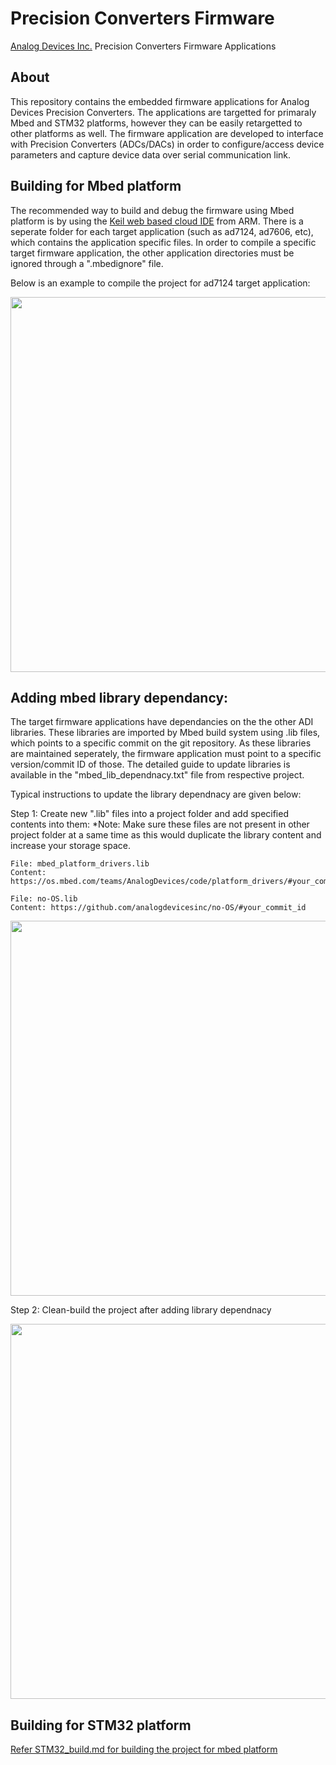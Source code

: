 # Precision Converters Firmware

[Analog Devices Inc.](http://www.analog.com/en/index.html) Precision Converters Firmware Applications

## About
This repository contains the embedded firmware applications for Analog Devices Precision Converters. The applications are targetted for primaraly Mbed and STM32 platforms, 
however they can be easily retargetted to other platforms as well. 
The firmware application are developed to interface with Precision Converters (ADCs/DACs) in order to configure/access device parameters and capture device data over serial 
communication link.

## Building for Mbed platform
The recommended way to build and debug the firmware using Mbed platform is by using the [Keil web based cloud IDE](https://studio.keil.arm.com/auth/login/) from ARM.
There is a seperate folder for each target application (such as ad7124, ad7606, etc), which contains the application specific files. In order to compile a 
specific target firmware application, the other application directories must be ignored through a ".mbedignore" file.

Below is an example to compile the project for ad7124 target application:

<img src="https://user-images.githubusercontent.com/62383520/146757820-d7e0f218-0c55-425d-abe1-5da4d90438cf.png" width="600">

## Adding mbed library dependancy:
The target firmware applications have dependancies on the the other ADI libraries. These libraries are imported by Mbed build system using .lib files, 
which points to a specific commit on the git repository. As these libraries are maintained seperately, the firmware application must point to a specific
version/commit ID of those. The detailed guide to update libraries is available in the "mbed_lib_dependnacy.txt" file from respective project.

Typical instructions to update the library dependnacy are given below:

Step 1: Create new ".lib" files into a project folder and add specified contents into them:
*Note: Make sure these files are not present in other project folder at a same time as this would duplicate the library content and increase your storage space.

```
File: mbed_platform_drivers.lib
Content: https://os.mbed.com/teams/AnalogDevices/code/platform_drivers/#your_commit_id
```

```
File: no-OS.lib
Content: https://github.com/analogdevicesinc/no-OS/#your_commit_id
```
<img src="https://user-images.githubusercontent.com/62383520/146760556-f222d81e-ef5f-46e8-8219-e4545e8fc862.png" width="600">

Step 2: Clean-build the project after adding library dependnacy

<img src="https://user-images.githubusercontent.com/62383520/146761476-85d5a8f5-2b75-426e-918e-f235ad460b1f.png" width="600">


## Building for STM32 platform
[Refer STM32_build.md for building the project for mbed platform](https://github.com/mphalke/precision-converters-firmware/blob/main/STM32_build.md)
